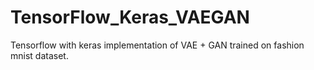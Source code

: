 # TensorFlow_Keras_VAEGAN
Tensorflow with keras implementation of VAE + GAN trained on fashion mnist dataset.

